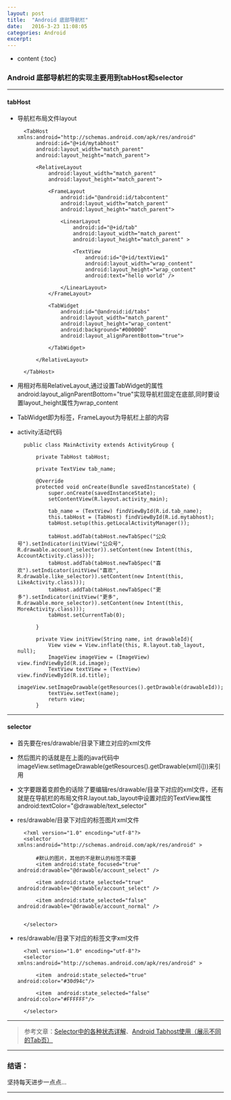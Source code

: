 ```yaml
---
layout: post
title:  "Android 底部导航栏"
date:   2016-3-23 11:08:05
categories: Android
excerpt: 
---
```


* content
{:toc}

### Android 底部导航栏的实现主要用到tabHost和selector

---

#### tabHost

* 导航栏布局文件layout       
        
        <TabHost xmlns:android="http://schemas.android.com/apk/res/android"
            android:id="@+id/mytabhost"
            android:layout_width="match_parent"
            android:layout_height="match_parent">
            
            <RelativeLayout 
                android:layout_width="match_parent"
                android:layout_height="match_parent">
                
                <FrameLayout 
                    android:id="@android:id/tabcontent"
                    android:layout_width="match_parent"
                    android:layout_height="match_parent">
                    
                    <LinearLayout 
                        android:id="@+id/tab"
                        android:layout_width="match_parent"
                        android:layout_height="match_parent" >
                        
                        <TextView 
                            android:id="@+id/textView1"
                            android:layout_width="wrap_content"
                            android:layout_height="wrap_content"
                            android:text="hello world" />
                        
                    </LinearLayout>
                </FrameLayout>
                
                <TabWidget 
                    android:id="@android:id/tabs"
                    android:layout_width="match_parent"
                    android:layout_height="wrap_content"
                    android:background="#000000" 
                    android:layout_alignParentBottom="true">
                    
                </TabWidget>
                
            </RelativeLayout>
            
        </TabHost>

* 用相对布局RelativeLayout,通过设置TabWidget的属性android:layout_alignParentBottom="true"实现导航栏固定在底部,同时要设置layout_height属性为wrap_content

* TabWidget即为标签，FrameLayout为导航栏上部的内容

* activity活动代码

        public class MainActivity extends ActivityGroup {
	
            private TabHost tabHost;

            private TextView tab_name;

            @Override
            protected void onCreate(Bundle savedInstanceState) {
                super.onCreate(savedInstanceState);
                setContentView(R.layout.activity_main);
                
                tab_name = (TextView) findViewById(R.id.tab_name);
                this.tabHost = (TabHost) findViewById(R.id.mytabhost);
                tabHost.setup(this.getLocalActivityManager());
                
                tabHost.addTab(tabHost.newTabSpec("公众号").setIndicator(initView("公众号", R.drawable.account_selector)).setContent(new Intent(this, AccountActivity.class)));
                tabHost.addTab(tabHost.newTabSpec("喜欢").setIndicator(initView("喜欢", R.drawable.like_selector)).setContent(new Intent(this, LikeActivity.class)));
                tabHost.addTab(tabHost.newTabSpec("更多").setIndicator(initView("更多", R.drawable.more_selector)).setContent(new Intent(this, MoreActivity.class)));
                tabHost.setCurrentTab(0);
                
            }

            private View initView(String name, int drawableId){
                View view = View.inflate(this, R.layout.tab_layout, null);
                ImageView imageView = (ImageView) view.findViewById(R.id.image);
                TextView textView = (TextView) view.findViewById(R.id.title);
                imageView.setImageDrawable(getResources().getDrawable(drawableId));
                textView.setText(name);
                return view;
            }
        
---

#### selector

* 首先要在res/drawable/目录下建立对应的xml文件

* 然后图片的话就是在上面的java代码中imageView.setImageDrawable(getResources().getDrawable(xml[i]))来引用

* 文字要跟着变颜色的话除了要编辑res/drawable/目录下对应的xml文件，还有就是在导航栏的布局文件R.layout.tab_layout中设置对应的TextView属性android:textColor="@drawable/text_selector" 

* res/drawable/目录下对应的标签图片xml文件

        <?xml version="1.0" encoding="utf-8"?>
        <selector xmlns:android="http://schemas.android.com/apk/res/android" >
            
            #默认的图片，其他的不是默认的标签不需要
            <item android:state_focused="true" android:drawable="@drawable/account_select" />
            
            <item android:state_selected="true" android:drawable="@drawable/account_select" />
            
            <item android:state_selected="false" android:drawable="@drawable/account_normal" />
            

        </selector>
     
* res/drawable/目录下对应的标签文字xml文件

        <?xml version="1.0" encoding="utf-8"?>
        <selector xmlns:android="http://schemas.android.com/apk/res/android" >
            
            <item  android:state_selected="true" android:color="#30d94c"/>
            
            <item  android:state_selected="false" android:color="#FFFFFF"/>
            
        </selector>

---


> 参考文章：[Selector中的各种状态详解](http://blog.csdn.net/whyrjj3/article/details/7852761)、[Android Tabhost使用（展示不同的Tab页）](http://blog.csdn.net/renguichao/article/details/7667264)

---

### 结语：

坚持每天进步一点点...

---